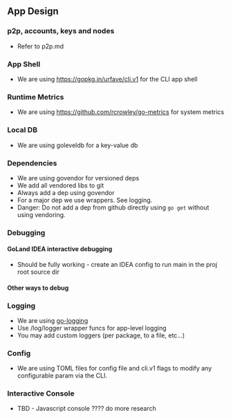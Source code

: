 ## App Design

### p2p, accounts, keys and nodes
- Refer to p2p.md

### App Shell
- We are using https://gopkg.in/urfave/cli.v1 for the CLI app shell

### Runtime Metrics
- We are using https://github.com/rcrowley/go-metrics for system metrics

### Local DB
- We are using goleveldb for a key-value db

### Dependencies
- We are using govendor for versioned deps
- We add all vendored libs to git
- Always add a dep using govendor
- For a major dep we use wrappers. See logging.
- Danger: Do not add a dep from github directly using `go get` without using vendoring.

### Debugging

#### GoLand IDEA interactive debugging
- Should be fully working - create an IDEA config to run main in the proj root source dir

#### Other ways to debug

### Logging
- We are using [go-logging](https://github.com/op/go-logging)
- Use /log/logger wrapper funcs for app-level logging
- You may add custom loggers (per package, to a file, etc...)

### Config
- We are using TOML files for config file and cli.v1 flags to modify any configurable param via the CLI.

### Interactive Console
- TBD - Javascript console ???? do more research
